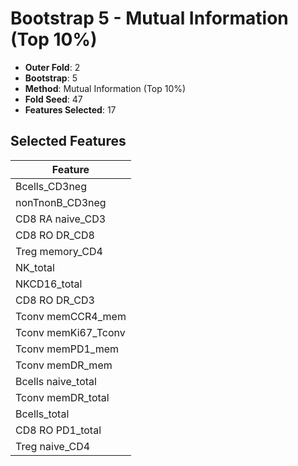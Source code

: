 # Bootstrap 5 - Mutual Information (Top 10%)

- **Outer Fold**: 2
- **Bootstrap**: 5
- **Method**: Mutual Information (Top 10%)
- **Fold Seed**: 47
- **Features Selected**: 17

## Selected Features

| Feature |
|---------|
| Bcells_CD3neg |
| nonTnonB_CD3neg |
| CD8 RA naive_CD3 |
| CD8 RO DR_CD8 |
| Treg memory_CD4 |
| NK_total |
| NKCD16_total |
| CD8 RO DR_CD3 |
| Tconv memCCR4_mem |
| Tconv memKi67_Tconv |
| Tconv memPD1_mem |
| Tconv memDR_mem |
| Bcells naive_total |
| Tconv memDR_total |
| Bcells_total |
| CD8 RO PD1_total |
| Treg naive_CD4 |
